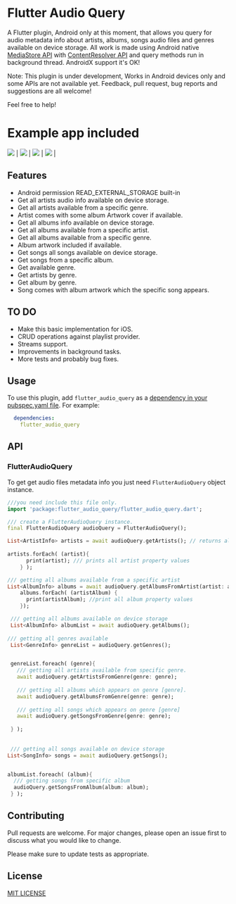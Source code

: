 # Flutter Audio Query

A Flutter plugin, Android only at this moment, that allows you query for audio metadata info about artists, 
albums, songs audio files and genres available on device storage. All work is made using Android native
[MediaStore API](https://developer.android.com/reference/android/provider/MediaStore) with 
[ContentResolver API](https://developer.android.com/reference/android/content/ContentResolver) and query methods
run in background thread. AndroidX support it's OK!

Note: This plugin is under development, Works in Android devices only and some APIs are not available yet.
Feedback, pull request, bug reports and suggestions are all welcome!

Feel free to help!  

# Example app included
 
![](https://i.ibb.co/pX7jV3N/artists.gif) | 
![](https://i.ibb.co/RBf12n6/albums.gif) | 
![](https://i.ibb.co/ncZvtrS/songs.gif) | 
![](https://i.ibb.co/c2XNMhp/genres.gif) | 


## Features
* Android permission READ_EXTERNAL_STORAGE built-in
* Get all artists audio info available on device storage.
* Get all artists available from a specific genre.
* Artist comes with some album Artwork cover if available.
* Get all albums info available on device storage.
* Get all albums available from a specific artist.
* Get all albums available from a specific genre.
* Album artwork included if available.
* Get songs all songs available on device storage.
* Get songs from a specific album.
* Get available genre.
* Get artists by genre.
* Get album by genre.
* Song comes with album artwork which the specific song appears.

## TO DO

* Make this basic implementation for iOS.
* CRUD operations against playlist provider.
* Streams support.
* Improvements in background tasks.
* More tests and probably bug fixes.

## Usage
To use this plugin, add `flutter_audio_query` as a [dependency in your pubspec.yaml file](https://flutter.io/platform-plugins/). For example:

```yaml
  dependencies:
    flutter_audio_query
```

## API

### FlutterAudioQuery
To get get audio files metadata info you just need `FlutterAudioQuery` object instance.

```dart
///you need include this file only.
import 'package:flutter_audio_query/flutter_audio_query.dart';

/// create a FlutterAudioQuery instance.
final FlutterAudioQuery audioQuery = FlutterAudioQuery();

List<ArtistInfo> artists = await audioQuery.getArtists(); // returns all artists available
 
artists.forEach( (artist){
      print(artist); /// prints all artist property values
    } );

/// getting all albums available from a specific artist
List<AlbumInfo> albums = await audioQuery.getAlbumsFromArtist(artist: artist);
    albums.forEach( (artistAlbum) {
      print(artistAlbum); //print all album property values
    });

 /// getting all albums available on device storage
 List<AlbumInfo> albumList = await audioQuery.getAlbums(); 
 
/// getting all genres available
 List<GenreInfo> genreList = audioQuery.getGenres();


 genreList.foreach( (genre){
   /// getting all artists available from specific genre.
   await audioQuery.getArtistsFromGenre(genre: genre);
 
   /// getting all albums which appears on genre [genre].
   await audioQuery.getAlbumsFromGenre(genre: genre);
   
   /// getting all songs which appears on genre [genre]
   await audioQuery.getSongsFromGenre(genre: genre);
    
 } );
 
 
 /// getting all songs available on device storage
List<SongInfo> songs = await audioQuery.getSongs();


albumList.foreach( (album){  
  /// getting songs from specific album
  audioQuery.getSongsFromAlbum(album: album);
 } );

```

## Contributing
Pull requests are welcome. For major changes, please open an issue first to discuss what you would like to change.

Please make sure to update tests as appropriate.

## License
[MIT LICENSE](https://opensource.org/licenses/MIT)
